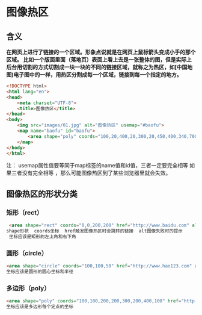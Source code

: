 # 图像热区

## 含义

​	**在网页上进行了链接的一个区域。形象点说就是在网页上鼠标箭头变成小手的那个区域。 比如一个版面里面（落地页）表面上看上去是一张整体的图，但是实际上后台用切割的方式切割成一块一块的不同的链接区域，就称之为热区，如[中国地图)电子图中的一样，用热区分割成每一个区域，链接到每一个指定的地方。**

```html
<!DOCTYPE html>
<html lang="en">
<head>
	<meta charset="UTF-8">
	<title>图像热区</title>
</head>
<body>
	<img src="images/01.jpg" alt="图像热区" usemap="#baofu">
	<map name="baofu" id="baofu">
		<area shape="poly" coords="100,20,400,20,300,20,450,400,340,700" href="" alt="">
	</map>
</body>
</html>
```

注： usemap属性值要等同于map标签的name值和id值，三者一定要完全相等
	如果三者没有完全相等 ，那么可能图像热区到了某些浏览器里就会失效。

## 图像热区的形状分类

### 矩形（rect）

```html
 <area shape="rect" coords="0,0,200,200" href="http://www.baidu.com" alt=""> 
shape形状  coords坐标  href触发图像热区时会跳转的链接  alt图像失败时的提示
 坐标应该是矩形的左上角和右下角
```

### 圆形（circle）

```html
<area shape="circle" coords="100,100,50" href="http://www.hao123.com" alt="">
坐标应该是圆形的圆心坐标和半径
```

### 多边形（poly）

```html
<area shape="poly" coords="100,100,200,200,300,200,400,100" href="http://www.jd.com" alt=""> 
坐标应该是多边形每个定点的坐标
```